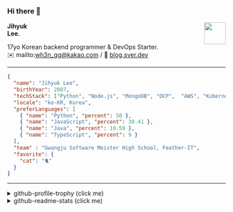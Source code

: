 ### Hi there 👋
<a href="https://litt.ly/wh3nilvyou">
<img src="https://github.githubassets.com/images/mona-loading-default.gif" width="50px" align="right">
</a>

**Jihyuk\
Lee.**

17yo Korean backend programmer & DevOps Starter.\
✉️ mailto:wh3n_gg@kakao.com
/ 
🔗 [blog.sver.dev](https://blog.sver.dev)

---

```json
{
  "name": "Jihyuk Lee",
  "birthYear": 2007,
  "techStack": ["Python", "Node.js", "MongoDB", "OCP",  "AWS", "Kubernetes"],
  "locale": "ko-KR, Korea",
  "preferLanguages": [
    { "name": "Python", "percent": 50 },
    { "name": "JavaScript", "percent": 30.41 },
    { "name": "Java", "percent": 10.59 },
    { "name": "TypeScript", "percent": 9 }
  ],
  "team" : "Gwangju Software Meister High School, Feather-IT",
  "favorite": {
    "cat": "🐈"
  }
}
```
---
<details>
  <summary>github-profile-trophy (click me)</summary>
  
![](https://github-profile-trophy.vercel.app/?username=sverdev&row=1&column=8&theme=nord)
  
</details>
<details>
  <summary>github-readme-stats (click me)</summary>
  
<!--START_SECTION:waka-->
![Code Time](http://img.shields.io/badge/Code%20Time-185%20hrs%2047%20mins-blue)

![Lines of code](https://img.shields.io/badge/%EC%A0%80%EB%8A%94%20%EC%97%AC%ED%83%9C%EA%B9%8C%EC%A7%80%20-155.7%20thousand%20%EC%A4%84%EC%9D%98%20%EC%BD%94%EB%93%9C%EB%A5%BC%20%EC%9E%91%EC%84%B1%ED%96%88%EC%96%B4%EC%9A%94.-blue)

**저는 저녁형 인간이에요. 🦉** 

```text
🌞 아침                     40 commits          ███░░░░░░░░░░░░░░░░░░░░░░   12.12 % 
🌆 낮　                     86 commits          ███████░░░░░░░░░░░░░░░░░░   26.06 % 
🌃 저녁                     143 commits         ███████████░░░░░░░░░░░░░░   43.33 % 
🌙 밤　                     61 commits          █████░░░░░░░░░░░░░░░░░░░░   18.48 % 
```


📊 **저는 이번주를 이렇게 시간을 보냈어요.** 

```text
🕑︎ Timezone: Asia/Seoul

💬 프로그래밍 언어들: 
TypeScript               1 hr 4 mins         ███████████░░░░░░░░░░░░░░   45.25 % 
Python                   49 mins             █████████░░░░░░░░░░░░░░░░   34.98 % 
YAML                     23 mins             ████░░░░░░░░░░░░░░░░░░░░░   16.73 % 
CSS                      4 mins              █░░░░░░░░░░░░░░░░░░░░░░░░   03.02 % 
RPMSpec                  0 secs              ░░░░░░░░░░░░░░░░░░░░░░░░░   00.02 % 

🔥 에디터들: 
VS Code                  2 hrs 22 mins       █████████████████████████   100.00 % 

💻 운영 체제들: 
Windows                  2 hrs 22 mins       █████████████████████████   100.00 % 
```


 Last Updated on 13/12/2023 18:38:04 UTC
<!--END_SECTION:waka-->

</details>

</div>


